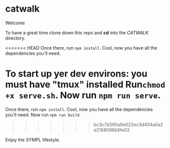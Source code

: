 # catwalk

Welcome

To have a great time clone down this repo and **cd** into the _CATWALK_ directory.

<<<<<<< HEAD
Once there, run `npm install`.
Cool, now you have all the dependencies you'll need.

To start up yer dev environs:
you must have "tmux" installed
Run`chmod +x serve.sh`.
Now run `npm run serve`.
=======
Once there, run `npm install`. Cool, now you have all the dependencies you'll need. Now run `npm run build`.
>>>>>>> bc3c7b590a6e022ec3d454a5a2e2168096b5fe02

Enjoy the SYMPL lifestyle.

